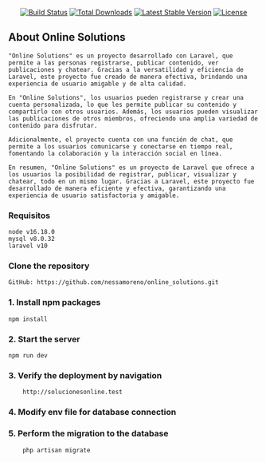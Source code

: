 
<p align="center">
<a href="https://github.com/laravel/framework/actions"><img src="https://github.com/laravel/framework/workflows/tests/badge.svg" alt="Build Status"></a>
<a href="https://packagist.org/packages/laravel/framework"><img src="https://img.shields.io/packagist/dt/laravel/framework" alt="Total Downloads"></a>
<a href="https://packagist.org/packages/laravel/framework"><img src="https://img.shields.io/packagist/v/laravel/framework" alt="Latest Stable Version"></a>
<a href="https://packagist.org/packages/laravel/framework"><img src="https://img.shields.io/packagist/l/laravel/framework" alt="License"></a>
</p>

## About Online Solutions
    "Online Solutions" es un proyecto desarrollado con Laravel, que permite a las personas registrarse, publicar contenido, ver publicaciones y chatear. Gracias a la versatilidad y eficiencia de Laravel, este proyecto fue creado de manera efectiva, brindando una experiencia de usuario amigable y de alta calidad.

    En "Online Solutions", los usuarios pueden registrarse y crear una cuenta personalizada, lo que les permite publicar su contenido y compartirlo con otros usuarios. Además, los usuarios pueden visualizar las publicaciones de otros miembros, ofreciendo una amplia variedad de contenido para disfrutar.

    Adicionalmente, el proyecto cuenta con una función de chat, que permite a los usuarios comunicarse y conectarse en tiempo real, fomentando la colaboración y la interacción social en línea.

    En resumen, "Online Solutions" es un proyecto de Laravel que ofrece a los usuarios la posibilidad de registrar, publicar, visualizar y chatear, todo en un mismo lugar. Gracias a Laravel, este proyecto fue desarrollado de manera eficiente y efectiva, garantizando una experiencia de usuario satisfactoria y amigable.

### Requisitos
    node v16.18.0
    mysql v8.0.32
    laravel v10

### Clone the repository
    GitHub: https://github.com/nessamoreno/online_solutions.git


### 1. **Install npm packages**
    npm install

### 2. **Start the server**
    npm run dev

### 3. **Verify the deployment by navigation**
        http://solucionesonline.test

### 4. **Modify env file for database connection**

### 5. **Perform the migration to the database**
        php artisan migrate
